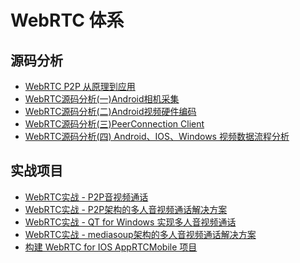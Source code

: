
# WebRTC 体系

## 源码分析

- [WebRTC P2P 从原理到应用](./WebRTC%20P2P%20从原理到应用.md)
- [WebRTC源码分析(一)Android相机采集](./WebRTC源码分析(一)Android相机采集.md)
- [WebRTC源码分析(二)Android视频硬件编码](./WebRTC源码分析(二)Android视频硬件编码.md)
- [WebRTC源码分析(三)PeerConnection Client](./WebRTC源码分析(三)PeerConnection%20Client.md)
- [WebRTC源码分析(四) Android、IOS、Windows 视频数据流程分析](./WebRTC源码分析(四)%20Android、IOS、Windows%20视频数据流程分析.md)

## 实战项目

- [WebRTC实战 - P2P音视频通话](./WebRTC实战%20-%20P2P音视频通话.md)
- [WebRTC实战 - P2P架构的多人音视频通话解决方案](./WebRTC实战%20-%20P2P架构的多人音视频通话解决方案.md)
- [WebRTC实战 - QT for Windows 实现多人音视频通话](./WebRTC实战%20-%20QT%20for%20Windows%20实现多人音视频通话.md)
- [WebRTC实战 - mediasoup架构的多人音视频通话解决方案](./WebRTC实战%20-%20mediasoup架构的多人音视频通话解决方案.md)
- [构建 WebRTC for IOS AppRTCMobile 项目](./构建%20WebRTC%20for%20IOS%20AppRTCMobile%20项目.md)








